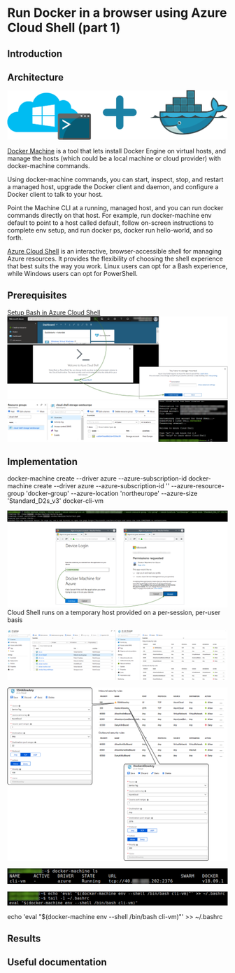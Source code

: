 # Run Docker in a browser using Azure Cloud Shell (part 1)

## Introduction

## Architecture
![](/images/docker-azure-cli/arch.png)

[Docker Machine](https://docs.docker.com/machine/overview/) is a tool that lets install Docker Engine on virtual hosts, and manage the hosts (which could be a local machine or cloud provider) with docker-machine commands. 

Using docker-machine commands, you can start, inspect, stop, and restart a managed host, upgrade the Docker client and daemon, and configure a Docker client to talk to your host.

Point the Machine CLI at a running, managed host, and you can run docker commands directly on that host. For example, run docker-machine env default to point to a host called default, follow on-screen instructions to complete env setup, and run docker ps, docker run hello-world, and so forth.

[Azure Cloud Shell](https://docs.microsoft.com/en-us/azure/cloud-shell/overview) is an interactive, browser-accessible shell for managing Azure resources. It provides the flexibility of choosing the shell experience that best suits the way you work. Linux users can opt for a Bash experience, while Windows users can opt for PowerShell.

## Prerequisites
[Setup Bash in Azure Cloud Shell](https://docs.microsoft.com/en-us/azure/cloud-shell/quickstart)
![](/images/docker-azure-cli/shell_init.png)
![](/images/docker-azure-cli/shell_init_result.png)

## Implementation

docker-machine create --driver azure --azure-subscription-id <subs-id> <machine-name>
docker-machine create --driver azure --azure-subscription-id '<subs-id>' --azure-resource-group 'docker-group' --azure-location 'northeurope' --azure-size 'Standard_D2s_v3' docker-cli-vm

![](/images/docker-azure-cli/docker_machine_create.png)
Cloud Shell runs on a temporary host provided on a per-session, per-user basis

![](/images/docker-azure-cli/docker_vm_nsg.png)

![](/images/docker-azure-cli/docker_vm_nsg_new.png)

![](/images/docker-azure-cli/get_docker_machine_list.png)

![](/images/docker-azure-cli/docker_machine_env_startup.png)


echo 'eval "$(docker-machine env --shell /bin/bash cli-vm)"' >> ~/.bashrc

## Results

## Useful documentation

